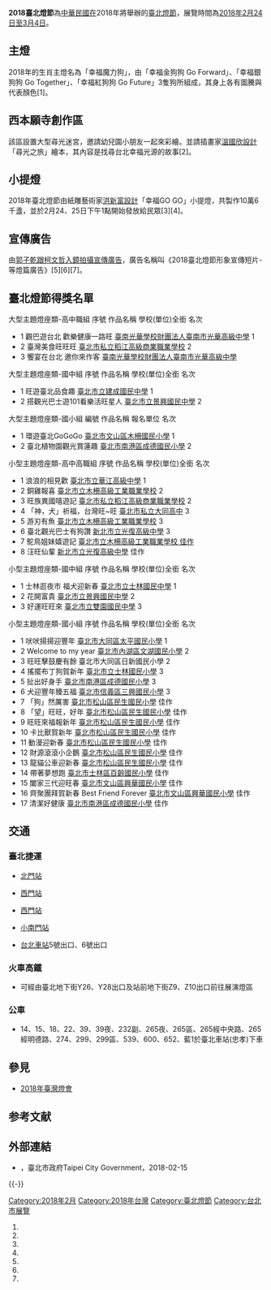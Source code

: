 **2018臺北燈節**為[中華民國在](../Page/中華民國.md "wikilink")2018年將舉辦的[臺北燈節](https://zh.wikipedia.org/wiki/臺北燈節 "wikilink")，展覽時間為[2018年2月24日至](../Page/2018年2月臺灣.md "wikilink")[3月4日](../Page/2018年3月臺灣.md "wikilink")。

## 主燈

2018年的生肖主燈名為「幸福魔力狗」，由「幸福金狗狗 Go Forward」、「幸福銀狗狗 Go Together」、「幸福紅狗狗 Go
Future」3隻狗所組成，其身上各有圖騰與代表顏色\[1\]。

## 西本願寺創作區

該區設置大型尋光迷宮，邀請幼兒園小朋友一起來彩繪。並請插畫家[溫國欣設計](https://zh.wikipedia.org/wiki/溫國欣 "wikilink")「尋光之旅」繪本，其內容是找尋台北幸福光源的故事\[2\]。

## 小提燈

2018年臺北燈節由紙雕藝術家[洪新富設計](https://zh.wikipedia.org/wiki/洪新富 "wikilink")「幸福GO
GO」小提燈，共製作10萬6千盞，並於2月24、25日下午1點開始發放給民眾\[3\]\[4\]。

## 宣傳廣告

由[郭子乾跟](../Page/郭子乾.md "wikilink")[柯文哲入鏡拍攝宣傳廣告](../Page/柯文哲.md "wikilink")，廣告名稱叫《2018臺北燈節形象宣傳短片-等燈篇廣告》\[5\]\[6\]\[7\]。

## 臺北燈節得獎名單

大型主題燈座類-高中職組 序號 作品名稱 學校(單位)全銜 名次

  - 1 觀巴遊台北 歡樂健康一路旺
    [臺南光華學校財團法人臺南市光華高級中學](https://zh.wikipedia.org/wiki/臺南光華學校財團法人臺南市光華高級中學 "wikilink")
    1
  - 2 臺灣美食旺旺旺 [臺北市私立稻江高級商業職業學校](../Page/臺北市私立稻江高級商業職業學校.md "wikilink") 2
  - 3 饗宴在台北 邀你來作客
    [臺南光華學校財團法人臺南市光華高級中學](https://zh.wikipedia.org/wiki/臺南光華學校財團法人臺南市光華高級中學 "wikilink")

大型主題燈座類-國中組 序號 作品名稱 學校(單位)全銜 名次

  - 1 旺遊臺北品食趣 [臺北市立建成國民中學](../Page/臺北市立建成國民中學.md "wikilink") 1
  - 2 搭觀光巴士遊101看樂活旺星人 [臺北市立景興國民中學](../Page/臺北市立景興國民中學.md "wikilink") 2

大型主題燈座類-國小組 編號 作品名稱 報名單位 名次

  - 1 環遊臺北GoGoGo [臺北市文山區木柵國民小學](../Page/臺北市文山區木柵國民小學.md "wikilink") 1
  - 2 臺北植物園觀光賞蓮趣
    [臺北市南港區成德國民小學](https://zh.wikipedia.org/wiki/臺北市南港區成德國民小學 "wikilink")
    2

小型主題燈座類-高中高職組 序號 作品名稱 學校(單位)全銜 名次

  - 1 浪浪的相見歡 [臺北市立華江高級中學](../Page/臺北市立華江高級中學.md "wikilink") 1
  - 2 銅雞報喜
    [臺北市立木柵高級工業職業學校](https://zh.wikipedia.org/wiki/臺北市立木柵高級工業職業學校 "wikilink")
    2
  - 3 旺族異國嘻遊記 [臺北市私立稻江高級商業職業學校](../Page/臺北市私立稻江高級商業職業學校.md "wikilink") 2
  - 4 「神，犬」祈福，台灣旺\~旺
    [臺北市私立大同高中](https://zh.wikipedia.org/wiki/臺北市私立大同高中 "wikilink")
    3
  - 5 游刃有魚
    [臺北市立木柵高級工業職業學校](https://zh.wikipedia.org/wiki/臺北市立木柵高級工業職業學校 "wikilink")
    3
  - 6 臺北觀光巴士有狗讚 [新北市立光復高級中學](../Page/新北市立光復高級中學.md "wikilink") 3
  - 7 鴕鳥姐妹嬉遊記 [臺北市立木柵高級工業職業學校
    佳作](https://zh.wikipedia.org/wiki/臺北市立木柵高級工業職業學校_佳作 "wikilink")
  - 8 汪旺仙輩 [新北市立光復高級中學](../Page/新北市立光復高級中學.md "wikilink") 佳作

小型主題燈座類-國中組 序號 作品名稱 學校(單位)全銜 名次

  - 1 士林逛夜市 福犬迎新春 [臺北市立士林國民中學](../Page/臺北市立士林國民中學.md "wikilink") 1
  - 2 花開富貴 [臺北市立景興國民中學](../Page/臺北市立景興國民中學.md "wikilink") 2
  - 3 好運旺旺來 [臺北市立雙園國民中學](../Page/臺北市立雙園國民中學.md "wikilink") 3

小型主題燈座類-國小組 序號 作品名稱 學校(單位)全銜 名次

  - 1 吠吠揚揚迎豐年 [臺北市大同區太平國民小學](../Page/臺北市大同區太平國民小學.md "wikilink") 1
  - 2 Welcome to my year
    [臺北市內湖區文湖國民小學](https://zh.wikipedia.org/wiki/臺北市內湖區文湖國民小學 "wikilink")
    2
  - 3 旺旺擊鼓慶有餘 臺北市大同區日新國民小學 2
  - 4 搖擺布丁狗賀新年
    [臺北市立士林國民小學](https://zh.wikipedia.org/wiki/臺北市立士林國民小學 "wikilink")
    3
  - 5 扯出好身手
    [臺北市南港區成德國民小學](https://zh.wikipedia.org/wiki/臺北市南港區成德國民小學 "wikilink")
    3
  - 6 犬迎豐年臻五福
    [臺北市信義區三興國民小學](https://zh.wikipedia.org/wiki/臺北市信義區三興國民小學 "wikilink")
    3
  - 7 「狗」然厲害
    [臺北市松山區民生國民小學](https://zh.wikipedia.org/wiki/臺北市松山區民生國民小學 "wikilink")
    佳作
  - 8 「望」旺旺，好年
    [臺北市松山區民生國民小學](https://zh.wikipedia.org/wiki/臺北市松山區民生國民小學 "wikilink")
    佳作
  - 9 旺旺來福報新年
    [臺北市松山區民生國民小學](https://zh.wikipedia.org/wiki/臺北市松山區民生國民小學 "wikilink")
    佳作
  - 10 卡比獸賀新年
    [臺北市松山區民生國民小學](https://zh.wikipedia.org/wiki/臺北市松山區民生國民小學 "wikilink")
    佳作
  - 11 動漫迎新春
    [臺北市松山區民生國民小學](https://zh.wikipedia.org/wiki/臺北市松山區民生國民小學 "wikilink")
    佳作
  - 12 財源滾滾小企鵝
    [臺北市松山區民生國民小學](https://zh.wikipedia.org/wiki/臺北市松山區民生國民小學 "wikilink")
    佳作
  - 13 龍貓公車迎新春
    [臺北市松山區民生國民小學](https://zh.wikipedia.org/wiki/臺北市松山區民生國民小學 "wikilink")
    佳作
  - 14 帶著夢想跑 [臺北市士林區百齡國民小學](../Page/臺北市士林區百齡國民小學.md "wikilink") 佳作
  - 15 闔家三代迎旺春
    [臺北市文山區興華國民小學](https://zh.wikipedia.org/wiki/臺北市文山區興華國民小學 "wikilink")
    佳作
  - 16 齊聚團拜賀新春 Best Friend Forever
    [臺北市文山區興華國民小學](https://zh.wikipedia.org/wiki/臺北市文山區興華國民小學 "wikilink")
    佳作
  - 17 清潔好健康
    [臺北市南港區成德國民小學](https://zh.wikipedia.org/wiki/臺北市南港區成德國民小學 "wikilink")
    佳作

## 交通

### 臺北捷運

  - [北門站](https://zh.wikipedia.org/wiki/北門站_\(台北市\) "wikilink")

  - [西門站](https://zh.wikipedia.org/wiki/西門站 "wikilink")

  - [西門站](https://zh.wikipedia.org/wiki/西門站 "wikilink")

  - [小南門站](https://zh.wikipedia.org/wiki/小南門站_\(臺北市\) "wikilink")

  - [台北車站](https://zh.wikipedia.org/wiki/台北車站 "wikilink")5號出口、6號出口

### 火車高鐵

  - 可經由臺北地下街Y26、Y28出口及站前地下街Z9、Z10出口前往展演燈區

### 公車

  - 14、15、18、22、39、39夜、232副、265夜、265區、265經中央路、265經明德路、274、299、299區、539、600、652、藍1於臺北車站(忠孝)下車

## 參見

  - [2018年臺灣燈會](../Page/2018年臺灣燈會.md "wikilink")

## 参考文献

## 外部連結

  - ，臺北市政府Taipei City Government，2018-02-15

{{-}}

[Category:2018年2月](https://zh.wikipedia.org/wiki/Category:2018年2月 "wikilink")
[Category:2018年台灣](https://zh.wikipedia.org/wiki/Category:2018年台灣 "wikilink")
[Category:臺北燈節](https://zh.wikipedia.org/wiki/Category:臺北燈節 "wikilink")
[Category:台北市展覽](https://zh.wikipedia.org/wiki/Category:台北市展覽 "wikilink")

1.
2.
3.
4.
5.
6.
7.